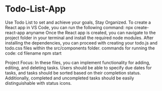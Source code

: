 # Todo-List-App
Use Todo List to set and achieve your goals, Stay Organized.
To create a React app in VS Code, you can run the following command:
npx create-react-app anyname
Once the React app is created, you can navigate to the project folder in your terminal and install the required node modules.
After installing the dependencies, you can proceed with creating your todo.js and todo.css files within the src/components folder. 
commands for running the code:
cd filename
npm start

Project Focus:
In these files, you can implement functionality for adding, editing, and deleting tasks. Users should be able to specify due dates for tasks, and tasks should be sorted based on their completion status. 
Additionally, completed and uncompleted tasks should be easily distinguishable with status icons.


